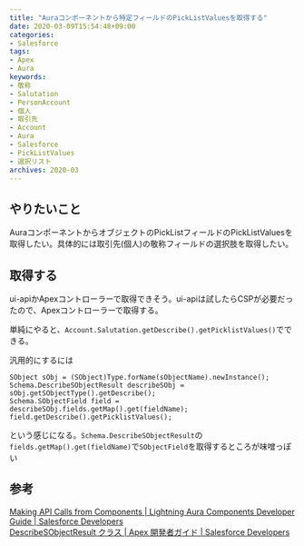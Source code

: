 ```yaml
---
title: "Auraコンポーネントから特定フィールドのPickListValuesを取得する"
date: 2020-03-09T15:54:48+09:00
categories: 
- Salesforce
tags: 
- Apex
- Aura
keywords: 
- 敬称
- Salutation
- PersonAccount
- 個人
- 取引先
- Account
- Aura
- Salesforce
- PickListValues
- 選択リスト
archives: 2020-03
---
```


## やりたいこと

AuraコンポーネントからオブジェクトのPickListフィールドのPickListValuesを取得したい。具体的には取引先(個人)の敬称フィールドの選択肢を取得したい。

## 取得する

ui-apiかApexコントローラーで取得できそう。ui-apiは試したらCSPが必要だったので、Apexコントローラーで取得する。

単純にやると、`Account.Salutation.getDescribe().getPicklistValues()`でできる。

汎用的にするには

```apex
SObject sObj = (SObject)Type.forName(sObjectName).newInstance();
Schema.DescribeSObjectResult describeSObj = sObj.getSObjectType().getDescribe();
Schema.SObjectField field = describeSObj.fields.getMap().get(fieldName);
field.getDescribe().getPicklistValues();
```

という感じになる。`Schema.DescribeSObjectResult`の`fields.getMap().get(fieldName)`で`SObjectField`を取得するところが味噌っぽい

## 参考

[Making API Calls from Components | Lightning Aura Components Developer Guide | Salesforce Developers](https://developer.salesforce.com/docs/atlas.en-us.lightning.meta/lightning/js_api_calls_platform.htm)  
[DescribeSObjectResult クラス | Apex 開発者ガイド | Salesforce Developers](https://developer.salesforce.com/docs/atlas.ja-jp.apexcode.meta/apexcode/apex_methods_system_sobject_describe.htm)
